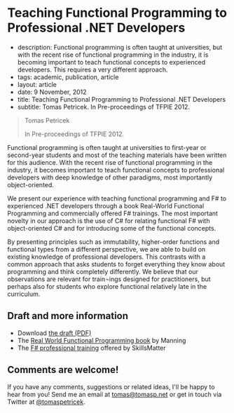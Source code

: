 # Teaching Functional Programming to Professional .NET Developers

 - description: Functional programming is often taught at universities, but with the recent rise of functional
     programming in the industry, it is becoming important to teach functional concepts to experienced
     developers. This requires a very different approach.
 - tags: academic, publication, article
 - layout: article
 - date: 9 November, 2012
 - title: Teaching Functional Programming to Professional .NET Developers
 - subtitle: Tomas Petricek. In Pre-proceedings of TFPIE 2012.
 
> Tomas Petricek
>
> In Pre-proceedings of TFPIE 2012.

Functional programming is often taught at universities to first-year or second-year 
students and most of the teaching materials have been written for this audience. With 
the recent rise of functional programming in the industry, it becomes important to 
teach functional concepts to professional developers with deep knowledge of other 
paradigms, most importantly object-oriented.

We present our experience with teaching functional programming and F# to experienced 
.NET developers through a book Real-World Functional Programming and commercially offered 
F# trainings. The most important novelty in our approach is the use of C# for relating 
functional F# with object-oriented C# and for introducing some of the functional concepts.

By presenting principles such as immutability, higher-order functions and functional 
types from a different perspective, we are able to build on existing knowledge of 
professional developers. This contrasts with a common approach that asks students to 
forget everything they know about programming and think completely differently. We 
believe that our observations are relevant for train¬ings designed for practitioners, 
but perhaps also for students who explore functional relatively late in the curriculum. 

## Draft and more information

 - Download [the draft (PDF)](fsharp-teaching.pdf)
 - The [Real World Functional Programming book](http://www.manning.com/petricek) by Manning
 - The [F# professional training](http://skillsmatter.com/course/fsharp/tomas-petricek-phil-trelford-fast-track-to-fsharp) offered by SkillsMatter
   
## Comments are welcome!

If you have any comments, suggestions or related ideas, I'll be happy to 
hear from you! Send me an email at [tomas@tomasp.net](mailto:tomas@tomasp.net)
or get in touch via Twitter at [@tomaspetricek](http://twitter.com/tomaspetricek).
